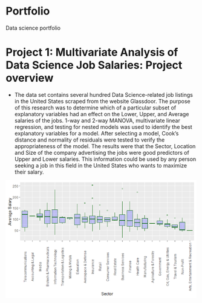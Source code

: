 # Portfolio
Data science portfolio

# Project 1: Multivariate Analysis of Data Science Job Salaries: Project overview
* The data set contains several hundred Data Science-related job listings in the United
States scraped from the website Glassdoor. The purpose of this research was to determine
which of a particular subset of explanatory variables had an effect on the Lower,
Upper, and Average salaries of the jobs. 1-way and 2-way MANOVA, multivariate linear
regression, and testing for nested models was used to identify the best explanatory
variables for a model. After selecting a model, Cook’s distance and normality of residuals
were tested to verify the appropriateness of the model. The results were that the
Sector, Location and Size of the company advertising the jobs were good predictors of
Upper and Lower salaries. This information could be used by any person seeking a job
in this field in the United States who wants to maximize their salary.

![](/images/avg_salary_by_sector.png)

